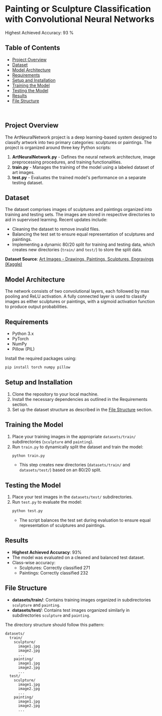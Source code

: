 # Painting or Sculpture Classification with Convolutional Neural Networks

Highest Achieved Accuracy: 93 % <br>

## Table of Contents
- [Project Overview](#project-overview)  
- [Dataset](#dataset)  
- [Model Architecture](#model-architecture)  
- [Requirements](#requirements)  
- [Setup and Installation](#setup-and-installation)  
- [Training the Model](#training-the-model)  
- [Testing the Model](#testing-the-model)  
- [Results](#results)  
- [File Structure](#file-structure)  
<br>

## Project Overview
The ArtNeuralNetwork project is a deep learning-based system designed to classify artwork into two primary categories: sculptures or paintings. The project is organized around three key Python scripts:

1. **ArtNeuralNetwork.py** - Defines the neural network architecture, image preprocessing procedures, and training functionalities.
2. **train.py** - Manages the training of the model using a labeled dataset of art images.
3. **test.py** - Evaluates the trained model's performance on a separate testing dataset.

## Dataset
The dataset comprises images of sculptures and paintings organized into training and testing sets. The images are stored in respective directories to aid in supervised learning. Recent updates include:
- Cleaning the dataset to remove invalid files.
- Balancing the test set to ensure equal representation of sculptures and paintings.
- Implementing a dynamic 80/20 split for training and testing data, which creates new directories (`train/` and `test/`) to store the split data.

**Dataset Source**: [Art Images - Drawings, Paintings, Sculptures, Engravings (Kaggle)](https://www.kaggle.com/datasets/thedownhill/art-images-drawings-painting-sculpture-engraving)

## Model Architecture
The network consists of two convolutional layers, each followed by max pooling and ReLU activation. A fully connected layer is used to classify images as either sculptures or paintings, with a sigmoid activation function to produce output probabilities.

## Requirements
- Python 3.x
- PyTorch
- NumPy
- Pillow (PIL)

Install the required packages using:
```sh
pip install torch numpy pillow
```

## Setup and Installation
1. Clone the repository to your local machine.
2. Install the necessary dependencies as outlined in the Requirements section.
3. Set up the dataset structure as described in the [File Structure](#file-structure) section.

## Training the Model
1. Place your training images in the appropriate `datasets/train/` subdirectories (`sculpture` and `painting`).
2. Run `train.py` to dynamically split the dataset and train the model:
   ```sh
   python train.py
   ```
   - This step creates new directories (`datasets/train/` and `datasets/test/`) based on an 80/20 split.

## Testing the Model
1. Place your test images in the `datasets/test/` subdirectories.
2. Run `test.py` to evaluate the model:
   ```sh
   python test.py
   ```
   - The script balances the test set during evaluation to ensure equal representation of sculptures and paintings.

## Results
- **Highest Achieved Accuracy**: 93%
- The model was evaluated on a cleaned and balanced test dataset.
- Class-wise accuracy:
  - Sculptures: Correctly classified 271
  - Paintings: Correctly classified 232

## File Structure
- **datasets/train/**: Contains training images organized in subdirectories `sculpture` and `painting`.
- **datasets/test/**: Contains test images organized similarly in subdirectories `sculpture` and `painting`.

The directory structure should follow this pattern:
```
datasets/
  train/
    sculpture/
      image1.jpg
      image2.jpg
      ...
    painting/
      image1.jpg
      image2.jpg
      ...
  test/
    sculpture/
      image1.jpg
      image2.jpg
      ...
    painting/
      image1.jpg
      image2.jpg
      ...
```


